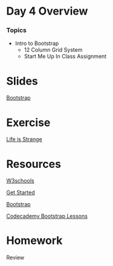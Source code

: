 # Day 4 Overview


### Topics
   
- Intro to Bootstrap
  - 12 Column Grid System
  - Start Me Up In Class Assignment

# Slides
[Bootstrap](https://docs.google.com/presentation/d/1STO9140Y4r9Sv8NPc4pxt1QSUjTRDEf2yeI2NqReLNQ/edit?usp=sharing)

# Exercise
[Life is Strange](https://docs.google.com/presentation/d/1F1aHwgVWd4eZ3j3HuSqlntrzcVEFIKuLS97jFum6HuY/edit?usp=sharing)
# Resources

[W3schools](https://www.w3schools.com/bootstrap/default.asp)

[Get Started](https://www.w3schools.com/bootstrap/bootstrap_get_started.asp)

[Bootstrap](http://getbootstrap.com/getting-started/)

[Codecademy Bootstrap Lessons](https://www.codecademy.com/courses/web-beginner-en-yjvdd/0/1)
# Homework

Review
